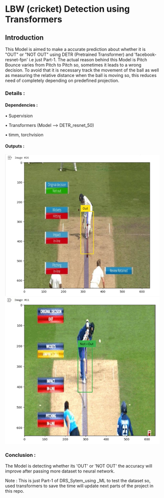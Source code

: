 # LBW (cricket) Detection using Transformers

## Introduction

This Model is aimed to make a accurate prediction about whether it is "OUT" or "NOT OUT" using DETR (Pretrained Transformer) and 'facebook-resnet-fpn' i.e just Part-1. The actual reason behind this Model is Pitch Bounce varies from Pitch to Pitch so, sometimes it leads to a wrong decision. To avoid that it is necessary track the movement of the ball as well as measuring the relative distance when the ball is moving so, this reduces need of completely depending on predefined projection.

### Details :
#### Dependencies :
• Supervision

• Transformers (Model --> DETR_resnet_50)

• timm, torchvision

#### Outputs :
<img src='images/drs_lbw_1.jpg'>
<img src='images/drs_lbw2.jpg'>

### Conclusion : 
The Model is detecting whether its 'OUT' or 'NOT OUT' the accuracy will improve after passing more dataset to neural network.

Note : This is just Part-1 of DRS_Sytem_using _ML to test the dataset so, used transformers to save the time will update next parts of the project in this repo.
